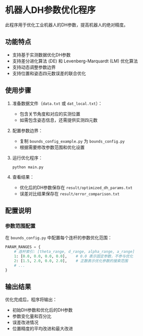 # 机器人DH参数优化程序

此程序用于优化工业机器人的DH参数，提高机器人的绝对精度。

## 功能特点

- 支持基于实测数据优化DH参数
- 支持差分进化算法 (DE) 和 Levenberg-Marquardt (LM) 优化算法
- 支持动态调整参数边界
- 支持位置和姿态四元数误差的联合优化

## 使用步骤

1. 准备数据文件（`data.txt` 或 `dat_local.txt`）：
   - 包含关节角度和对应的实测位置
   - 如需包含姿态信息，还需提供实测四元数

2. 配置参数边界：
   - 复制 `bounds_config_example.py` 为 `bounds_config.py`
   - 根据需要修改参数范围和优化设置

3. 运行优化程序：
   ```
   python main.py
   ```

4. 查看结果：
   - 优化后的DH参数保存在 `result/optimized_dh_params.txt`
   - 误差对比结果保存在 `result/error_comparison.txt`

## 配置说明

### 参数范围配置

在 `bounds_config.py` 中配置每个连杆的参数优化范围：

```python
PARAM_RANGES = {
    # 连杆索引: [theta_range, d_range, alpha_range, a_range]
    1: [0.0, 0.0, 0.0, 0.0],    # 0.0 表示固定参数，不参与优化
    2: [1.5, 2.0, 0.0, 2.0],    # 正数表示优化参数的搜索范围
    # ...
}
```

## 输出结果

优化完成后，程序将输出：
- 初始DH参数和优化后的DH参数
- 参数变化量和百分比
- 误差改进情况
- 位置精度的平均改进和最大改进
